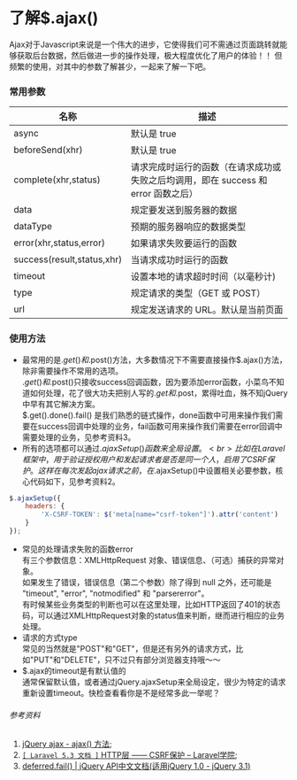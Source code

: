 # 了解$.ajax()

Ajax对于Javascript来说是一个伟大的进步，它使得我们可不需通过页面跳转就能够获取后台数据，然后做进一步的操作处理，极大程度优化了用户的体验！！
但频繁的使用，对其中的参数了解甚少，一起来了解一下吧。

### 常用参数

名称 | 描述 
--------- | -------------
async | 默认是 true
beforeSend(xhr) | 默认是 true
complete(xhr,status) | 请求完成时运行的函数（在请求成功或失败之后均调用，即在 success 和 error 函数之后）
data | 规定要发送到服务器的数据
dataType | 预期的服务器响应的数据类型
error(xhr,status,error) | 如果请求失败要运行的函数
success(result,status,xhr) | 当请求成功时运行的函数
timeout | 设置本地的请求超时时间（以毫秒计)
type | 规定请求的类型（GET 或 POST）
url | 规定发送请求的 URL。默认是当前页面

### 使用方法

* 最常用的是$.get()和$.post()方法，大多数情况下不需要直接操作$.ajax()方法，除非需要操作不常用的选项。<br>
$.get()和$.post()只接收success回调函数，因为要添加error函数，小菜鸟不知道如何处理，花了很大功夫把别人写的$.get和$.post，累得吐血，殊不知jQuery中早有其它解决方案。<br>
$.get().done().fail() 是我们熟悉的链式操作，done函数中可用来操作我们需要在success回调中处理的业务，fail函数可用来操作我们需要在error回调中需要处理的业务，见参考资料3。
* 所有的选项都可以通过$.ajaxSetup()函数来全局设置。<br>
比如在Laravel框架中，用于验证授权用户和发起请求者是否是同一个人，启用了CSRF保护。这样在每次发起ajax请求之前，在$.ajaxSetup()中设置相关必要参数，核心代码如下，见参考资料2。
```javascript
$.ajaxSetup({
    headers: {
        'X-CSRF-TOKEN': $('meta[name="csrf-token"]').attr('content')
    }
});
```
* 常见的处理请求失败的函数error <br>
有三个参数信息：XMLHttpRequest 对象、错误信息、（可选）捕获的异常对象。<br>
如果发生了错误，错误信息（第二个参数）除了得到 null 之外，还可能是 "timeout", "error", "notmodified" 和 "parsererror"。<br>
有时候某些业务类型的判断也可以在这里处理，比如HTTP返回了401的状态码，可以通过XMLHttpRequest对象的status值来判断，继而进行相应的业务处理。
* 请求的方式type<br>
常见的当然就是"POST"和"GET"，但是还有另外的请求方式，比如"PUT"和"DELETE"，只不过只有部分浏览器支持哦～～
* $.ajax的timeout是有默认值的<br>
通常保留默认值，或者通过jQuery.ajaxSetup来全局设定，很少为特定的请求重新设置timeout。快检查看看你是不是经常多此一举呢？

    
    
###### 参考资料
1. [jQuery ajax - ajax() 方法](http://www.w3school.com.cn/jquery/ajax_ajax.asp);
2. [`[ Laravel 5.3 文档 ]` HTTP层 —— CSRF保护  &#8211;  Laravel学院](http://laravelacademy.org/post/5859.html);
3. [deferred.fail() | jQuery API中文文档(适用jQuery 1.0 - jQuery 3.1)](http://www.css88.com/jqapi-1.9/deferred.fail/)
